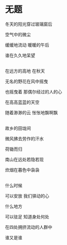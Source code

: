 # 无题

冬天的阳光穿过玻璃窗后

空气中的微尘

缓缓地流动 暖暖的午后

谁在久久地呆望
<br/><br/>

在远方的高地 在秋天

无名的野花在风中摇曳

也摇曳着 那偶尔经过的人的心

在高高蓝蓝的天空

随着渺渺的云 怅怅地飘啊飘
<br/><br/>

故乡的田垅间

微风拂去劳作的汗水

荷锄而归

南山在远处若隐若现

炊烟在暮色中袅袅
<br/><br/>

什么时候

可以安放 我们驿动的心

什么地方

可以驻足 知道身处何处

在四处拥挤流动的人群中

谁又是谁
